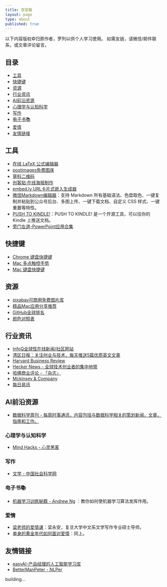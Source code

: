 ```yaml
---
title: 百宝箱
layout: page
type: about
published: true
---
```


以下内容版权©归原作者，罗列以供个人学习使用。
如需友链，请微信/邮件联系，或文章评论留言。

## 目录

* [工具](#工具)
* [快捷键](#快捷键)
* [资源](#资源)
* [行业资讯](#行业资讯)
* [AI前沿资源](#AI前沿资源)
* [心理学与认知科学](#心理学与认知科学)
* [写作](#写作)
* [电子书📚](#电子书📚)
* [爱情](#爱情)
* [友情链接](#友情链接)


## 工具

* [在线 LaTeX 公式编辑器](https://www.codecogs.com/latex/eqneditor.php?lang=zh-cn)
* [postimages免费图床](https://postimages.org/)
* [草料二维码](https://cli.im/)
* [创客贴·在线海报制作](https://www.chuangkit.com/templatecenter)
* [embed.ly URL卡片式嵌入生成器](https://embed.ly/code)
* [微信Markdown编辑器](https://doocs.github.io/md/)：支持 Markdown 所有基础语法、色盘取色、一键复制并粘贴到公众号后台、多图上传、一键下载文档、自定义 CSS 样式、一键重置等特性。
* [PUSH TO KINDLE!](https://tokindle.top/)：PUSH TO KINDLE! 是一个开源工具，可以往你的 Kindle 上推送文档。
* [旁门左道-PowerPoint应用合集](https://mp.weixin.qq.com/s/Mm3Sao9BGVzHo_19DqJMuA)


## 快捷键
* [Chrome 键盘快捷键](https://support.google.com/chrome/answer/157179?hl=zh-Hans)
* [Mac 多点触控手势](https://support.apple.com/zh-cn/HT204895)
* [Mac 键盘快捷键](https://support.apple.com/zh-cn/HT201236)


## 资源
* [pixabay可商用免费图片库](https://pixabay.com/)
* [精品Mac应用分享推荐](https://wangchujiang.com/awesome-mac/index.zh.html)
* [GitHub全球排名](https://wangchujiang.com/github-rank/index.html)
* [颜色对照表](https://upload.wikimedia.org/wikipedia/commons/1/15/Xterm_256color_chart.svg)


## 行业资讯

* [InfoQ全球性在线新闻/社区网站](https://www.infoq.cn/)
* [湾区日报：关注创业与技术，每天推送5篇优质英文文章](https://wanqu.co/)
* [Harvard Business Review](https://hbr.org/)
* [Hecker News - 全球技术创业者的集中地带](https://news.ycombinator.com/)
* [哈佛商业评论 - 「杂志」](https://www.hbrchina.org/140803-1/)
* [Mckinsey & Company](https://www.mckinsey.com.cn/)
* [每日易讯](https://www.eznewstoday.com/)


## AI前沿资源

* [数据科学周刊 - 每周时事通讯，内容包括与数据科学相关的策划新闻，文章，指南和工作。](https://www.datascienceweekly.org/newsletters)


### 心理学与认知科学

* [Mind Hacks - 心灵黑客](https://mindhacks.com/)


### 写作

* [文学 - 中国社会科学网](http://www.cssn.cn/wx/)

### 电子书📚

* [机器学习训练秘籍 - Andrew Ng](https://deeplearning-ai.github.io/machine-learning-yearning-cn/docs/home/) ：教你如何使机器学习算法发挥作用。

### 爱情

* [梁老师的爱情课](https://www.yixi.tv/wx/h5/?from=timeline&isappinstalled=0#/course_detail/2)：梁永安，复旦大学中文系文学写作专业硕士导师。
* [单身的黄金年代如何面对爱情](https://www.yixi.tv/wx/h5/ifram?url=https://www.yixi.tv/wx/h5/#/speech_detail/338)：同上。

## 友情链接

* [easyAI-产品经理的人工智能学习库](https://easyai.tech/)
* [BetterManPeter - NLPer](https://chiang97912.github.io/)


building...

